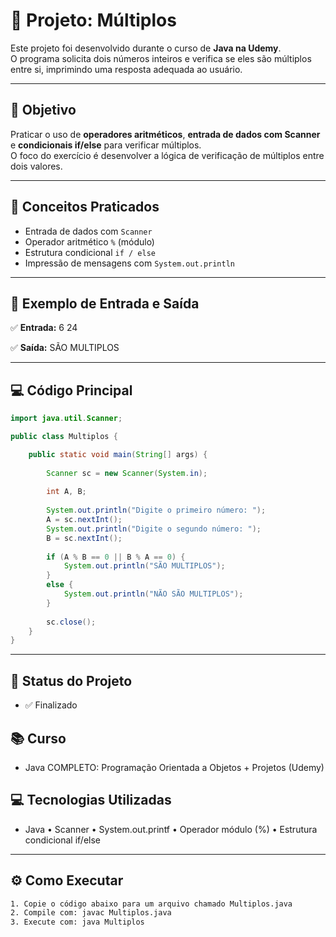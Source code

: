 # 🧮 Projeto: Múltiplos

Este projeto foi desenvolvido durante o curso de **Java na Udemy**.  
O programa solicita dois números inteiros e verifica se eles são múltiplos entre si, imprimindo uma resposta adequada ao usuário.

---

## 🎯 Objetivo

Praticar o uso de **operadores aritméticos**, **entrada de dados com Scanner** e **condicionais if/else** para verificar múltiplos.  
O foco do exercício é desenvolver a lógica de verificação de múltiplos entre dois valores.

---

## 📘 Conceitos Praticados

- Entrada de dados com `Scanner`
- Operador aritmético `%` (módulo)
- Estrutura condicional `if / else`
- Impressão de mensagens com `System.out.println`

---

## 📝 Exemplo de Entrada e Saída

✅ **Entrada:**
6
24

✅ **Saída:**
SÃO MULTIPLOS

---

## 💻 Código Principal

```java
import java.util.Scanner;

public class Multiplos {

	public static void main(String[] args) {
		
		Scanner sc = new Scanner(System.in);
		
		int A, B; 
	
		System.out.println("Digite o primeiro número: ");
		A = sc.nextInt();
		System.out.println("Digite o segundo número: ");
		B = sc.nextInt();
		
		if (A % B == 0 || B % A == 0) {
			System.out.println("SÃO MULTIPLOS");
		}
		else {
			System.out.println("NÃO SÃO MULTIPLOS");
		}
		
		sc.close();
	}
}
```

---

## 📌 Status do Projeto
- ✅ Finalizado

## 📚 Curso
- Java COMPLETO: Programação Orientada a Objetos + Projetos (Udemy)

## 💻 Tecnologias Utilizadas
- Java • Scanner • System.out.printf • Operador módulo (%) • Estrutura condicional if/else

---

## ⚙️ Como Executar

```bash
1. Copie o código abaixo para um arquivo chamado Multiplos.java
2. Compile com: javac Multiplos.java
3. Execute com: java Multiplos
